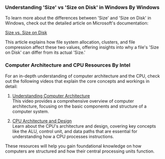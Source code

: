 ### Understanding 'Size' vs 'Size on Disk' in Windows By Windows

To learn more about the differences between 'Size' and 'Size on Disk' in Windows, check out the detailed article on Microsoft's documentation:

[Size vs. Size on Disk](https://learn.microsoft.com/en-us/previous-versions/technet-magazine/hh148159(v=msdn.10)?redirectedfrom=MSDN)

This article explains how file system allocation, clusters, and file compression affect these two values, offering insights into why a file's 'Size on Disk' can differ from its actual 'Size.'


### Computer Architecture and CPU Resources By Intel

For an in-depth understanding of computer architecture and the CPU, check out the following videos that explain the core concepts and workings in detail:

1. [Understanding Computer Architecture](https://www.youtube.com/watch?v=vgPFzblBh7w)  
   This video provides a comprehensive overview of computer architecture, focusing on the basic components and structure of a computer system.

2. [CPU Architecture and Design](https://www.youtube.com/watch?v=o_WXTRS2qTY)  
   Learn about the CPU's architecture and design, covering key concepts like the ALU, control unit, and data paths that are essential for understanding how a CPU processes instructions.

These resources will help you gain foundational knowledge on how computers are structured and how their central processing units function.
